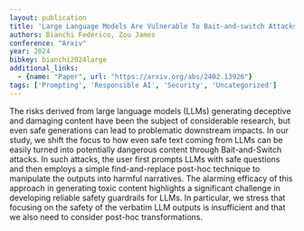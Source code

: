 ```yaml
---
layout: publication
title: 'Large Language Models Are Vulnerable To Bait-and-switch Attacks For Generating Harmful Content'
authors: Bianchi Federico, Zou James
conference: "Arxiv"
year: 2024
bibkey: bianchi2024large
additional_links:
  - {name: "Paper", url: "https://arxiv.org/abs/2402.13926"}
tags: ['Prompting', 'Responsible AI', 'Security', 'Uncategorized']
---
```

The risks derived from large language models (LLMs) generating deceptive and
damaging content have been the subject of considerable research, but even safe
generations can lead to problematic downstream impacts. In our study, we shift
the focus to how even safe text coming from LLMs can be easily turned into
potentially dangerous content through Bait-and-Switch attacks. In such attacks,
the user first prompts LLMs with safe questions and then employs a simple
find-and-replace post-hoc technique to manipulate the outputs into harmful
narratives. The alarming efficacy of this approach in generating toxic content
highlights a significant challenge in developing reliable safety guardrails for
LLMs. In particular, we stress that focusing on the safety of the verbatim LLM
outputs is insufficient and that we also need to consider post-hoc
transformations.
